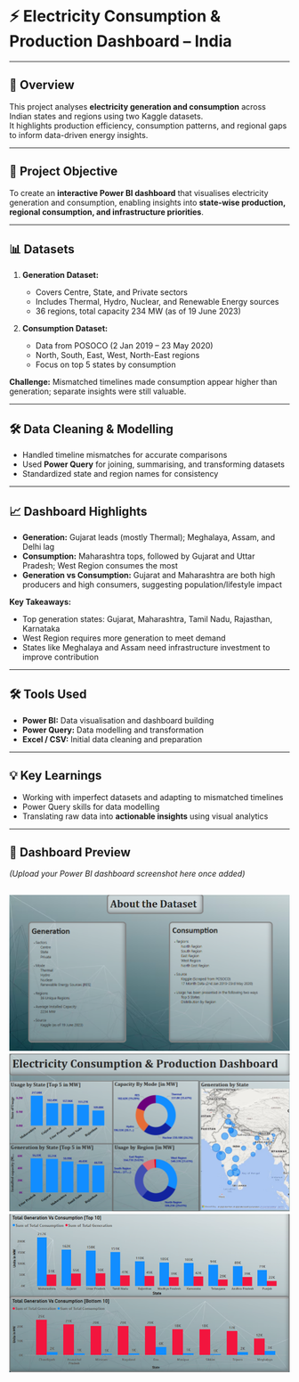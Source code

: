 # ⚡ Electricity Consumption & Production Dashboard – India

---

## 🧠 Overview
This project analyses **electricity generation and consumption** across Indian states and regions using two Kaggle datasets.  
It highlights production efficiency, consumption patterns, and regional gaps to inform data-driven energy insights.

---

## 🚀 Project Objective
To create an **interactive Power BI dashboard** that visualises electricity generation and consumption, enabling insights into **state-wise production, regional consumption, and infrastructure priorities**.

---

## 📊 Datasets
1. **Generation Dataset:**  
   - Covers Centre, State, and Private sectors  
   - Includes Thermal, Hydro, Nuclear, and Renewable Energy sources  
   - 36 regions, total capacity 234 MW (as of 19 June 2023)

2. **Consumption Dataset:**  
   - Data from POSOCO (2 Jan 2019 – 23 May 2020)  
   - North, South, East, West, North-East regions  
   - Focus on top 5 states by consumption

**Challenge:** Mismatched timelines made consumption appear higher than generation; separate insights were still valuable.

---

## 🛠️ Data Cleaning & Modelling
- Handled timeline mismatches for accurate comparisons  
- Used **Power Query** for joining, summarising, and transforming datasets  
- Standardized state and region names for consistency

---

## 📈 Dashboard Highlights
- **Generation:** Gujarat leads (mostly Thermal); Meghalaya, Assam, and Delhi lag  
- **Consumption:** Maharashtra tops, followed by Gujarat and Uttar Pradesh; West Region consumes the most  
- **Generation vs Consumption:** Gujarat and Maharashtra are both high producers and high consumers, suggesting population/lifestyle impact

**Key Takeaways:**  
- Top generation states: Gujarat, Maharashtra, Tamil Nadu, Rajasthan, Karnataka  
- West Region requires more generation to meet demand  
- States like Meghalaya and Assam need infrastructure investment to improve contribution

---

## 🛠️ Tools Used
- **Power BI:** Data visualisation and dashboard building  
- **Power Query:** Data modelling and transformation  
- **Excel / CSV:** Initial data cleaning and preparation

---

## 💡 Key Learnings
- Working with imperfect datasets and adapting to mismatched timelines  
- Power Query skills for data modelling  
- Translating raw data into **actionable insights** using visual analytics

---

## 📸 Dashboard Preview
*(Upload your Power BI dashboard screenshot here once added)*  

![Electricity Dashboard Preview](About-the-Dataset.png)
![Electricity Dashboard Preview](Dashboard.png)
![Electricity Dashboard Preview](Comparison.png)
---

